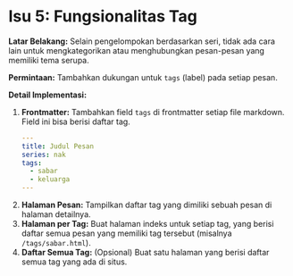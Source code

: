 # Isu 5: Fungsionalitas Tag

**Latar Belakang:**
Selain pengelompokan berdasarkan seri, tidak ada cara lain untuk mengkategorikan atau menghubungkan pesan-pesan yang memiliki tema serupa.

**Permintaan:**
Tambahkan dukungan untuk `tags` (label) pada setiap pesan.

**Detail Implementasi:**
1.  **Frontmatter:** Tambahkan field `tags` di frontmatter setiap file markdown. Field ini bisa berisi daftar tag.
    ```yaml
    ---
    title: Judul Pesan
    series: nak
    tags:
      - sabar
      - keluarga
    ---
    ```
2.  **Halaman Pesan:** Tampilkan daftar tag yang dimiliki sebuah pesan di halaman detailnya.
3.  **Halaman per Tag:** Buat halaman indeks untuk setiap tag, yang berisi daftar semua pesan yang memiliki tag tersebut (misalnya `/tags/sabar.html`).
4.  **Daftar Semua Tag:** (Opsional) Buat satu halaman yang berisi daftar semua tag yang ada di situs.
